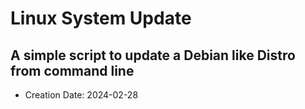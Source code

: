 # Linux System Update

## A simple script to update a Debian like Distro from command line

- Creation Date: 2024-02-28
